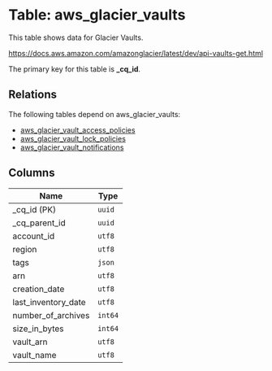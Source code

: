 # Table: aws_glacier_vaults

This table shows data for Glacier Vaults.

https://docs.aws.amazon.com/amazonglacier/latest/dev/api-vaults-get.html

The primary key for this table is **_cq_id**.

## Relations

The following tables depend on aws_glacier_vaults:
  - [aws_glacier_vault_access_policies](aws_glacier_vault_access_policies.md)
  - [aws_glacier_vault_lock_policies](aws_glacier_vault_lock_policies.md)
  - [aws_glacier_vault_notifications](aws_glacier_vault_notifications.md)

## Columns

| Name          | Type          |
| ------------- | ------------- |
|_cq_id (PK)|`uuid`|
|_cq_parent_id|`uuid`|
|account_id|`utf8`|
|region|`utf8`|
|tags|`json`|
|arn|`utf8`|
|creation_date|`utf8`|
|last_inventory_date|`utf8`|
|number_of_archives|`int64`|
|size_in_bytes|`int64`|
|vault_arn|`utf8`|
|vault_name|`utf8`|